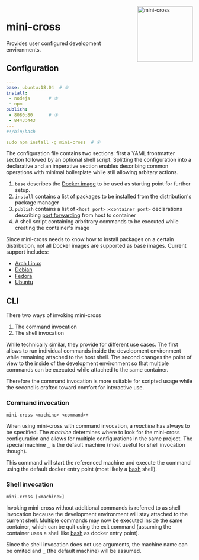 <img src="https://cdn.jsdelivr.net/gh/ooxi/mini-cross@master/logo.svg" alt="mini-cross" align="right" width="150" />


# mini-cross

Provides user configured development environments.





## Configuration

```yaml
---
base: ubuntu:18.04	# ①
install:
 - nodejs		# ②
 - npm
publish:
 - 8080:80		# ③
 - 8443:443
---
#!/bin/bash

sudo npm install -g mini-cross	# ④
```

The configuration file contains two sections: first a YAML frontmatter section
followed by an optional shell script. Splitting the configuration into a
declarative and an imperative section enables describing common operations with
minimal boilerplate while still allowing arbitary actions.

1. `base` describes the [Docker image][base-docker-image] to be used as starting
   point for further setup.
2. `install` contains a list of packages to be installed from the distribution's
   package manager
3. `publish` contains a list of `<host port>:<container port>` declarations
   describing [port forwarding][docker-publish] from host to container
4. A shell script containing arbritrary commands to be executed while creating
   the container's image

Since mini-cross needs to know how to install packages on a certain
distribution, not all Docker images are supported as base images. Current
support includes:

* [Arch Linux](src/docker/arch.rb)
* [Debian](src/docker/debian.rb)
* [Fedora](src/docker/fedora.rb)
* [Ubuntu](src/docker/ubuntu.rb)

[base-docker-image]: https://docs.docker.com/engine/reference/builder/#from
[docker-publish]: https://docs.docker.com/engine/reference/run/#expose-incoming-ports





## CLI

There two ways of invoking mini-cross

 1. The command invocation
 2. The shell invocation

While technically similar, they provide for different use cases. The first
allows to run individual commands inside the development environment while
remaining attached to the host shell. The second changes the point of view to
the inside of the development environment so that multiple commands can be
executed while attached to the same container.

Therefore the command invocation is more suitable for scripted usage while the
second is crafted toward comfort for interactive use.



### Command invocation

    mini-cross <machine> <command>+

When using mini-cross with command invocation, a *machine* has always to be
specified. The *machine* determines where to look for the mini-cross
configuration and allows for multiple configurations in the same project. The
special machine `_` is the default machine (most useful for shell invocation
though).

This command will start the referenced machine and execute the command using
the default docker entry point (most likely a [bash][1] shell).



### Shell invocation

    mini-cross [<machine>]

Invoking mini-cross without additional commands is referred to as shell
invocation because the development environment will stay attached to the current
shell. Multiple commands may now be executed inside the same container, which
can be quit using the exit command (assuming the container uses a shell like
[bash][1] as docker entry point).

Since the shell invocation does not use arguments, the machine name can be
omited and `_` (the default machine) will be assumed.





[1]: https://www.gnu.org/software/bash/

